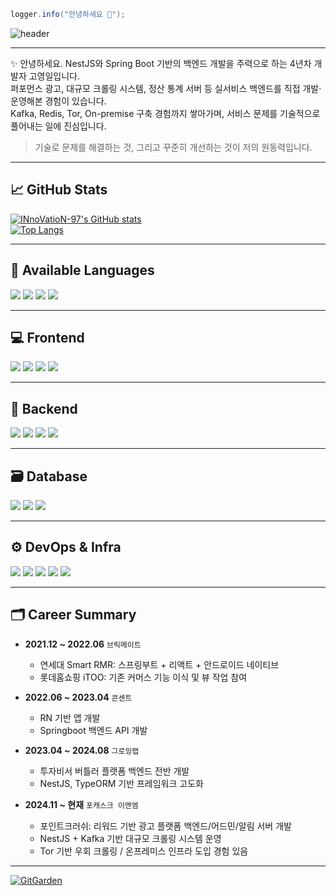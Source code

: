 
```java
logger.info("안녕하세요 👋");
```

![header](https://capsule-render.vercel.app/api?type=wave&color=FFFFFF&height=540&section=header&text=I'm%20Youngil&desc=Backend%20Developer&descAlign=33.8&fontColor=664EFA&fontSize=90)

---

✨ 안녕하세요. NestJS와 Spring Boot 기반의 백엔드 개발을 주력으로 하는 4년차 개발자 고영일입니다.  
퍼포먼스 광고, 대규모 크롤링 시스템, 정산 통계 서버 등 실서비스 백엔드를 직접 개발·운영해본 경험이 있습니다.  
Kafka, Redis, Tor, On-premise 구축 경험까지 쌓아가며, 서비스 문제를 기술적으로 풀어내는 일에 진심입니다.

> 기술로 문제를 해결하는 것, 그리고 꾸준히 개선하는 것이 저의 원동력입니다.

---

## 📈 GitHub Stats

[![INnoVatioN-97's GitHub stats](https://github-readme-stats.vercel.app/api?username=INnoVatioN-97&show_icons=true&theme=onedark&count_private=true)](https://github.com/INnoVatioN-97)  
[![Top Langs](https://github-readme-stats.vercel.app/api/top-langs/?username=INnoVatioN-97&theme=onedark&layout=compact)](https://github.com/INnoVatioN-97)

---

## 🧠 Available Languages

<div>
  <img src="https://img.shields.io/badge/Javascript-F7DF1E?style=flat&logo=Javascript&logoColor=black"/>
  <img src="https://img.shields.io/badge/Typescript-3178C6?style=flat&logo=Typescript&logoColor=white"/>
  <img src="https://img.shields.io/badge/Java-007396?style=flat&logo=Java&logoColor=white" />
  <img src="https://img.shields.io/badge/Dart-0175C2?style=flat&logo=Dart&logoColor=white" />
</div>

---

## 💻 Frontend

<div>
  <img src="https://img.shields.io/badge/React-61DAFB?style=flat&logo=React&logoColor=black"/>
  <img src="https://img.shields.io/badge/Android-3DDC84?style=flat&logo=Android&logoColor=black"/>
  <img src="https://img.shields.io/badge/Next.js-000000?style=flat&logo=Next.js&logoColor=white"/>
  <img src="https://img.shields.io/badge/Flutter-02569B?style=flat&logo=Flutter&logoColor=white"/>
</div>

---

## 🔧 Backend

<div>
  <img src="https://img.shields.io/badge/Spring-6DB33F?style=flat&logo=Spring&logoColor=black"/>
  <img src="https://img.shields.io/badge/Springboot-6DB33F?style=flat&logo=SpringBoot&logoColor=black"/>
  <img src="https://img.shields.io/badge/NestJS-E0234E?style=flat&logo=NestJS&logoColor=white"/>
  <img src="https://img.shields.io/badge/Express-000000?style=flat&logo=Express&logoColor=white"/>
</div>

---

## 🗃 Database

<div>
  <img src="https://img.shields.io/badge/MySQL-4479A1?style=flat&logo=MySQL&logoColor=white"/>
  <img src="https://img.shields.io/badge/SQLite-003B57?style=flat&logo=SQLite&logoColor=white"/>
  <img src="https://img.shields.io/badge/MariaDB-003545?style=flat&logo=MariaDB&logoColor=white"/>
</div>

---

## ⚙️ DevOps & Infra

<div>
  <img src="https://img.shields.io/badge/AWS-232F3E?style=flat&logo=Amazon AWS&logoColor=white"/>
  <img src="https://img.shields.io/badge/EC2-FF9900?style=flat&logo=Amazon EC2&logoColor=white"/>
  <img src="https://img.shields.io/badge/RDS-527FFF?style=flat&logo=Amazon RDS&logoColor=white"/>
  <img src="https://img.shields.io/badge/S3-569A31?style=flat&logo=Amazon S3&logoColor=white"/>
  <img src="https://img.shields.io/badge/Docker-2496ED?style=flat&logo=Docker&logoColor=white"/>
</div>

---

## 🗂️ Career Summary

- **2021.12 ~ 2022.06** `브릭메이트`  
  - 연세대 Smart RMR: 스프링부트 + 리액트 + 안드로이드 네이티브  
  - 롯데홈쇼핑 iTOO: 기존 커머스 기능 이식 및 뷰 작업 참여  

- **2022.06 ~ 2023.04** `콘센트`  
  - RN 기반 앱 개발  
  - Springboot 백엔드 API 개발

- **2023.04 ~ 2024.08** `그로잉랩`  
  - 투자비서 버틀러 플랫폼 백엔드 전반 개발  
  - NestJS, TypeORM 기반 프레임워크 고도화

- **2024.11 ~ 현재** `포캐스크 이엔엠`  
  - 포인트크러쉬: 리워드 기반 광고 플랫폼 백엔드/어드민/알림 서버 개발  
  - NestJS + Kafka 기반 대규모 크롤링 시스템 운영  
  - Tor 기반 우회 크롤링 / 온프레미스 인프라 도입 경험 있음  

---

[![GitGarden](https://gitgarden.marshallku.dev/?user_name=INnoVatioN-97)](https://github.com/marshallku/gitgarden)
